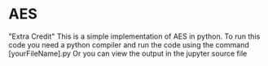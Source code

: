 # AES

"Extra Credit"
This is a simple implementation of AES in python.
To run this code you need a python compiler and run the code using the command [yourFileName].py
Or you can view the output in the jupyter source file 
